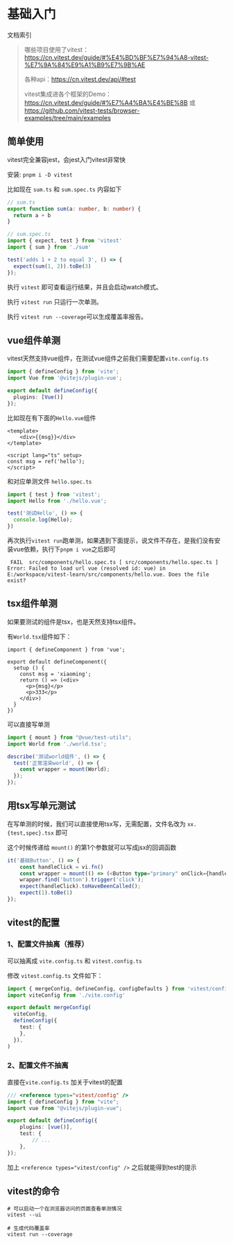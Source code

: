 # 基础入门

文档索引

> 哪些项目使用了vitest：https://cn.vitest.dev/guide/#%E4%BD%BF%E7%94%A8-vitest-%E7%9A%84%E9%A1%B9%E7%9B%AE
>
> 各种api：https://cn.vitest.dev/api/#test
>
> vitest集成进各个框架的Demo：https://cn.vitest.dev/guide/#%E7%A4%BA%E4%BE%8B 或 https://github.com/vitest-tests/browser-examples/tree/main/examples
>
> 

## 简单使用

vitest完全兼容jest，会jest入门vitest非常快

安装: `pnpm i -D vitest`

比如现在 `sum.ts` 和 `sum.spec.ts` 内容如下

```ts
// sum.ts
export function sum(a: number, b: number) {
  return a + b
}

// sum.spec.ts
import { expect, test } from 'vitest'
import { sum } from './sum'

test('adds 1 + 2 to equal 3', () => {
  expect(sum(1, 2)).toBe(3)
});
```

执行 `vitest` 即可查看运行结果，并且会启动watch模式。

执行 `vitest run` 只运行一次单测。

执行 `vitest run --coverage`可以生成覆盖率报告。

## vue组件单测

vitest天然支持vue组件，在测试vue组件之前我们需要配置`vite.config.ts`

```ts
import { defineConfig } from 'vite';
import Vue from '@vitejs/plugin-vue';

export default defineConfig({
  plugins: [Vue()]
});
```

比如现在有下面的`Hello.vue`组件

```vue
<template>
    <div>{{msg}}</div>
</template>

<script lang="ts" setup>
const msg = ref('hello');
</script>
```

和对应单测文件 `hello.spec.ts`

```ts
import { test } from 'vitest';
import Hello from './hello.vue';

test('测试Hello', () => {
  console.log(Hello);
})
```

再次执行`vitest run`跑单测，如果遇到下面提示，说文件不存在，是我们没有安装vue依赖，执行下`pnpm i vue`之后即可

```text
 FAIL  src/components/hello.spec.ts [ src/components/hello.spec.ts ]
Error: Failed to load url vue (resolved id: vue) in E:/workspace/vitest-learn/src/components/hello.vue. Does the file exist?
```

## tsx组件单测

如果要测试的组件是tsx，也是天然支持tsx组件。

有`World.tsx`组件如下：

```tsx
import { defineComponent } from 'vue';

export default defineComponent({
  setup () {
    const msg = 'xiaoming';
    return () => (<div>
      <p>{msg}</p>
      <p>333</p>
    </div>)
  }
})
```

可以直接写单测

```ts
import { mount } from "@vue/test-utils";
import World from './world.tsx';

describe('测试world组件', () => {
  test('正常渲染world', () => {
    const wrapper = mount(World);
  });
});
```

## 用tsx写单元测试

在写单测的时候，我们可以直接使用tsx写，无需配置，文件名改为 `xx.{test,spec}.tsx` 即可

这个时候传递给 `mount()` 的第1个参数就可以写成jsx的回调函数

```ts
it('基础Button', () => {
    const handleClick = vi.fn()
    const wrapper = mount(() => (<Button type="primary" onClick={handleClick}></Button>))
    wrapper.find('button').trigger('click');
    expect(handleClick).toHaveBeenCalled();
    expect(1).toBe(1)
});
```

## vitest的配置

### 1、配置文件抽离（推荐）

可以抽离成 `vite.config.ts` 和 `vitest.config.ts`	

修改 `vitest.config.ts` 文件如下：

```ts
import { mergeConfig, defineConfig, configDefaults } from 'vitest/config'
import viteConfig from './vite.config'

export default mergeConfig(
  viteConfig,
  defineConfig({
    test: {
    },
  }),
)
```

### 2、配置文件不抽离

直接在`vite.config.ts` 加关于vitest的配置

```ts
/// <reference types="vitest/config" />
import { defineConfig } from "vite";
import vue from "@vitejs/plugin-vue";

export default defineConfig({
    plugins: [vue()],
    test: {
        // ...
    },
});
```

加上 `<reference types="vitest/config" />` 之后就能得到test的提示

## vitest的命令

```shell
# 可以启动一个在浏览器访问的页面查看单测情况
vitest --ui

# 生成代码覆盖率
vitest run --coverage
```